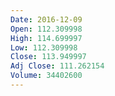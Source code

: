 ```yaml
---
Date: 2016-12-09
Open: 112.309998
High: 114.699997
Low: 112.309998
Close: 113.949997
Adj Close: 111.262154
Volume: 34402600
---
```

